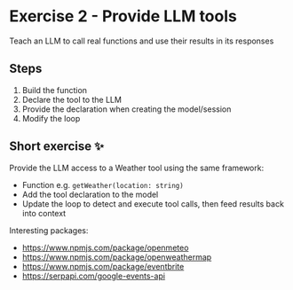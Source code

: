 # Exercise 2 - Provide LLM tools

Teach an LLM to call real functions and use their results in its responses

## Steps

1. Build the function
2. Declare the tool to the LLM
3. Provide the declaration when creating the model/session
4. Modify the loop

## Short exercise ✨

Provide the LLM access to a Weather tool using the same framework:

- Function e.g. `getWeather(location: string)`
- Add the tool declaration to the model
- Update the loop to detect and execute tool calls, then feed results back into context

Interesting packages: 
* https://www.npmjs.com/package/openmeteo
* https://www.npmjs.com/package/openweathermap
* https://www.npmjs.com/package/eventbrite
* https://serpapi.com/google-events-api